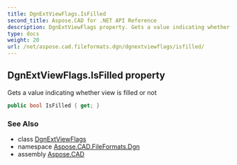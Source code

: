 ```yaml
---
title: DgnExtViewFlags.IsFilled
second_title: Aspose.CAD for .NET API Reference
description: DgnExtViewFlags property. Gets a value indicating whether view is filled or not
type: docs
weight: 20
url: /net/aspose.cad.fileformats.dgn/dgnextviewflags/isfilled/
---
```

## DgnExtViewFlags.IsFilled property

Gets a value indicating whether view is filled or not

```csharp
public bool IsFilled { get; }
```

### See Also

* class [DgnExtViewFlags](../)
* namespace [Aspose.CAD.FileFormats.Dgn](../../dgnextviewflags/)
* assembly [Aspose.CAD](../../../)


